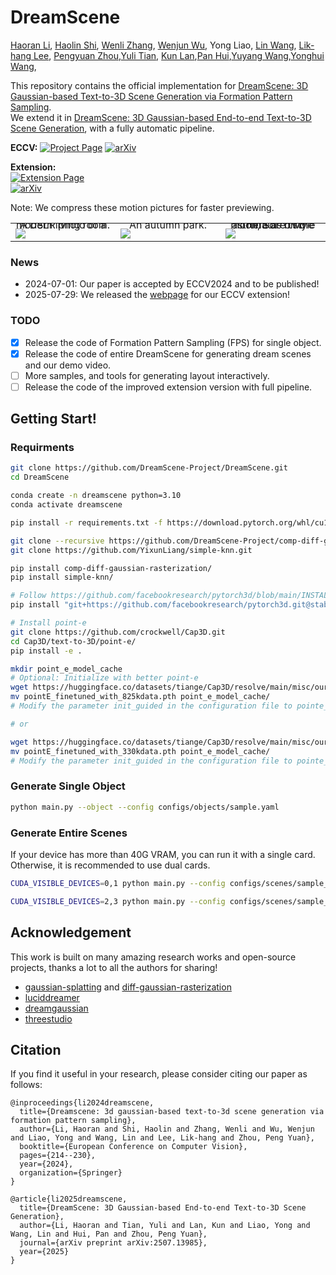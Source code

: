 # DreamScene
[Haoran Li](https://scholar.google.com/citations?user=Rxl8r70AAAAJ&hl=en), [Haolin Shi](https://i.4c43.work), [Wenli Zhang](https://github.com/kitty384/), [Wenjun Wu](https://github.com/saiyiii/), Yong Liao, [Lin Wang](https://vlislab22.github.io/vlislab/linwang.html), [Lik-hang Lee](https://www.lhlee.com/), [Pengyuan Zhou](https://github.com/pengyuan-zhou/),[Yuli Tian](https://github.com/lili174311/), [Kun Lan](https://github.com/DreamScene-Project/DreamScene/tree/main),[Pan Hui](https://scholar.google.com/citations?user=dcDrhzMAAAAJ&hl=zh-CN),[Yuyang Wang](https://scholar.google.com/citations?user=D1HTbhEAAAAJ&hl=en),[Yonghui Wang](https://scholar.google.com.hk/citations?user=GGMWna4AAAAJ&hl=zh-CN), 

This repository contains the official implementation for [DreamScene: 3D Gaussian-based Text-to-3D Scene Generation via Formation Pattern Sampling](https://arxiv.org/abs/2404.03575).  
We extend it in [DreamScene: 3D Gaussian-based End-to-end Text-to-3D Scene Generation](https://arxiv.org/abs/2507.13985), with a fully automatic pipeline.

**ECCV:** 
[![Project Page](https://img.shields.io/badge/Project-Website-green)](https://dreamscene-project.github.io) [![arXiv](https://img.shields.io/badge/arXiv-2404.03575-b31b1b.svg)](https://arxiv.org/abs/2404.03575)

**Extension:**  
[![Extension Page](https://img.shields.io/badge/Project-Webpage-blue)](https://jahnsonblack.github.io/DreamScene-Full/)  
[![arXiv](https://img.shields.io/badge/arXiv-2507.13985-b31b1b.svg)](https://arxiv.org/abs/2507.13985)

Note: We compress these motion pictures for faster previewing.
 <table class="center">
    <tr style="line-height: 0">
      <td width=30% style="border: none; text-align: center">A DSLR photo of a modern living room. </td>
      <td width=30% style="border: none; text-align: center">An autumn park.</td>
      <td width=30% style="border: none; text-align: center">There are two astronauts on the moon, Sci-fi style</td>
    </tr>
    <tr style="line-height: 0">
      <td width=30% style="border: none"><img src="assets/livingroom.gif"></td>
      <td width=30% style="border: none"><img src="assets/autumn_park.gif"></td>
      <td width=30% style="border: none"><img src="assets/space.gif"></td>
    </tr>
 </table>

### News
- 2024-07-01: Our paper is accepted by ECCV2024 and to be published!
- 2025-07-29: We released the [webpage](https://jahnsonblack.github.io/DreamScene-Full/) for our ECCV extension!

### TODO
- [x] Release the code of Formation Pattern Sampling (FPS) for single object.
- [x] Release the code of entire DreamScene for generating dream scenes and our demo video.
- [ ] More samples, and tools for generating layout interactively.
- [ ] Release the code of the improved extension version with full pipeline.
## Getting Start!
### Requirments

```bash
git clone https://github.com/DreamScene-Project/DreamScene.git
cd DreamScene

conda create -n dreamscene python=3.10
conda activate dreamscene

pip install -r requirements.txt -f https://download.pytorch.org/whl/cu118/torch_stable.html

git clone --recursive https://github.com/DreamScene-Project/comp-diff-gaussian-rasterization.git
git clone https://github.com/YixunLiang/simple-knn.git

pip install comp-diff-gaussian-rasterization/
pip install simple-knn/

# Follow https://github.com/facebookresearch/pytorch3d/blob/main/INSTALL.md
pip install "git+https://github.com/facebookresearch/pytorch3d.git@stable"

# Install point-e
git clone https://github.com/crockwell/Cap3D.git
cd Cap3D/text-to-3D/point-e/
pip install -e .
```

```sh
mkdir point_e_model_cache
# Optional: Initialize with better point-e
wget https://huggingface.co/datasets/tiange/Cap3D/resolve/main/misc/our_finetuned_models/pointE_finetuned_with_825kdata.pth
mv pointE_finetuned_with_825kdata.pth point_e_model_cache/
# Modify the parameter init_guided in the configuration file to pointe_825k

# or

wget https://huggingface.co/datasets/tiange/Cap3D/resolve/main/misc/our_finetuned_models/pointE_finetuned_with_330kdata.pth
mv pointE_finetuned_with_330kdata.pth point_e_model_cache/
# Modify the parameter init_guided in the configuration file to pointe_330k
```

### Generate Single Object

```bash
python main.py --object --config configs/objects/sample.yaml
```

### Generate Entire Scenes

If your device has more than 40G VRAM, you can run it with a single card. Otherwise, it is recommended to use dual cards.

```bash
CUDA_VISIBLE_DEVICES=0,1 python main.py --config configs/scenes/sample_indoor.yaml

CUDA_VISIBLE_DEVICES=2,3 python main.py --config configs/scenes/sample_outdoor.yaml
```

## Acknowledgement

This work is built on many amazing research works and open-source projects, thanks a lot to all the authors for sharing!

- [gaussian-splatting](https://github.com/graphdeco-inria/gaussian-splatting) and [diff-gaussian-rasterization](https://github.com/graphdeco-inria/diff-gaussian-rasterization)
- [luciddreamer](https://github.com/EnVision-Research/LucidDreamer)
- [dreamgaussian](https://github.com/dreamgaussian/dreamgaussian)
- [threestudio](https://github.com/threestudio-project/threestudio)

## Citation
If you find it useful in your research, please consider citing our paper as follows:
```
@inproceedings{li2024dreamscene,
  title={Dreamscene: 3d gaussian-based text-to-3d scene generation via formation pattern sampling},
  author={Li, Haoran and Shi, Haolin and Zhang, Wenli and Wu, Wenjun and Liao, Yong and Wang, Lin and Lee, Lik-hang and Zhou, Peng Yuan},
  booktitle={European Conference on Computer Vision},
  pages={214--230},
  year={2024},
  organization={Springer}
}
```
```
@article{li2025dreamscene,
  title={DreamScene: 3D Gaussian-based End-to-end Text-to-3D Scene Generation},
  author={Li, Haoran and Tian, Yuli and Lan, Kun and Liao, Yong and Wang, Lin and Hui, Pan and Zhou, Peng Yuan},
  journal={arXiv preprint arXiv:2507.13985},
  year={2025}
}
```